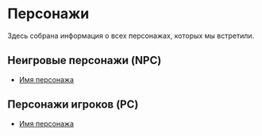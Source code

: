 # Персонажи

Здесь собрана информация о всех персонажах, которых мы встретили.

## Неигровые персонажи (NPC)

- [Имя персонажа](npc/character-name.md)

## Персонажи игроков (PC)

- [Имя персонажа](pc/player-name.md)
